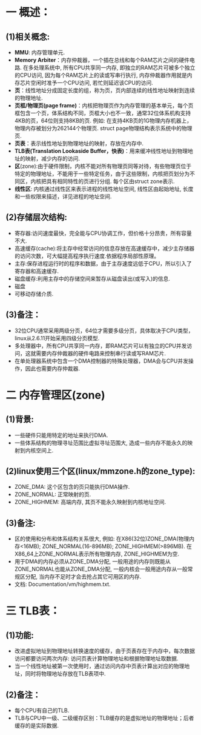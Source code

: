 # 一 概述：
## (1)相关概念:
- **MMU**: 内存管理单元.
- **Memory Arbiter**：内存仲裁器，一个插在总线和每个RAM芯片之间的硬件电路. 在多处理系统中, 所有CPU共享同一内存, 即独立的RAM芯片可被多个独立的CPU访问, 因为每个RAM芯片上的读或写串行执行, 内存仲裁器作用就是内存芯片空闲时准予一个CPU访问, 若忙则延迟该CPU的访问.
- **页**：线性地址分成固定长度的组，称为页，页内部连续的线性地址映射到连续的物理地址.
- **页框/物理页(page frame)**：内核把物理页作为内存管理的基本单元，每个页框包含一个页，体系结构不同，页框大小也不一致，通常32位体系机构支持4KB的页，64位则支持8KB的页. 例如: 在支持4KB页的1G物理内存机器上，物理内存被划分为262144个物理页. struct page物理结构表示系统中的物理页.
- **页表**：表示线性地址到物理地址的映射，存放在内存中.
- **TLB表(Translation Lookaside Buffer，快表)**：用来缓冲线性地址到物理地址的映射，减少内存的访问.
- **区**(zone):由于硬件限制，内核不能对所有物理页同等对待，有些物理页位于特定的物理地址，不能用于一些特定任务，由于这些限制，内核把页划分为不同区，内核把具有相同特性的页进行分组. 每个区由struct zone表示.
- **线性区**: 内核通过线性区来表示进程的线性地址空间, 线性区由起始地址, 长度和一些权限来描述，详见进程的地址空间.

## (2)存储层次结构: 
- 寄存器:访问速度最快，完全能与CPU协调工作，但价格十分昂贵，所有容量不大.
- 高速缓存(cache):将主存中经常访问的信息存放在高速缓存中，减少主存储器的访问次数，可大幅提高程序执行速度.依据程序局部性原理。
- 主存:保存进程运行时的程序和数据，由于主存速度远低于CPU，所以引入了寄存器和高速缓存.
- 磁盘缓存:利用主存中的存储空间来暂存从磁盘读出(或写入)的信息.
- 磁盘
- 可移动存储介质.

## (3)备注：
- 32位CPU通常采用两级分页，64位才需要多级分页，具体取决于CPU类型，linux从2.6.11开始采用四级分页模型.
- 多处理器中，所有CPU共享同一内存，即RAM芯片可以有独立的CPU并发访问，这就需要内存仲裁器的硬件电路来控制串行读或写RAM芯片.
- 在单处理器系统中包含一个DMA控制器的特殊处理器，DMA会与CPU并发操作，因此也需要内存仲裁器.

# 二 内存管理区(zone)
## (1)背景:
- 一些硬件只能用特定的地址来执行DMA.
- 一些体系结构的物理寻址范围比虚拟寻址范围大, 造成一些内存不能永久的映射到内核空间上.

## (2)linux使用三个区(linux/mmzone.h的zone_type):
- ZONE_DMA: 这个区包含的页只能执行DMA操作.
- ZONE_NORMAL: 正常映射的页.
- ZONE_HIGHMEM: 高端内存, 其页不能永久映射到内核地址空间.

## (3)备注:
- 区的使用和分布和体系结构关系很大, 例如: 在X86(32位)ZONE_DMA(物理内存<16MB); ZONE_NORMAL(16-896MB); ZONE_HIGHMEM(>896MB). 在X86_64上ZONE_NORMAL表示所有物理内存, ZONE_HIGHMEM为空.
- 用于DMA的内存必须从ZONE_DMA分配, 一般用途的内存则既能从ZONE_NORMAL也能从ZONE_DMA分配, 一般内核会一般用途内存从一般常规区分配, 当内存不足时才会去抢占其它可用区的内存.
- 文档: Documentation/vm/highmem.txt.

# 三 TLB表：
## (1)功能:
- 改进虚拟地址到物理地址转换速度的缓存，由于页表存在于内存中，每次数据访问都要访问两次内存: 访问页表计算物理地址和根据物理地址取数据.
- 当一个线性地址被第一次使用时，通过访问内存中页表计算出对应的物理地址，同时将物理地址存放在TLB表项中.

## (2)备注：
- 每个CPU有自己的TLB.
- TLB与CPU中一级、二级缓存区别：TLB缓存的是虚拟地址的物理地址；后者缓存的是实际数据.
